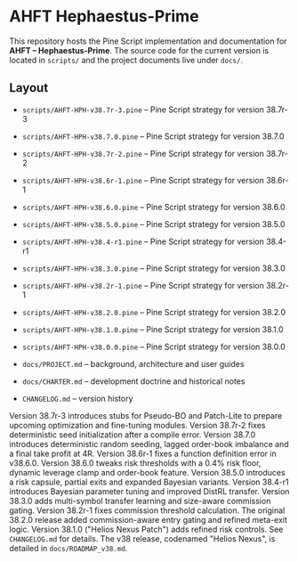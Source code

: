 # AHFT Hephaestus-Prime

This repository hosts the Pine Script implementation and documentation for
**AHFT – Hephaestus‑Prime**. The source code for the current version is located
in `scripts/` and the project documents live under `docs/`.

## Layout
 - `scripts/AHFT-HPH-v38.7r-3.pine` – Pine Script strategy for version 38.7r-3
 - `scripts/AHFT-HPH-v38.7.0.pine` – Pine Script strategy for version 38.7.0
- `scripts/AHFT-HPH-v38.7r-2.pine` – Pine Script strategy for version 38.7r-2
 - `scripts/AHFT-HPH-v38.6r-1.pine` – Pine Script strategy for version 38.6r-1
 - `scripts/AHFT-HPH-v38.6.0.pine` – Pine Script strategy for version 38.6.0
- `scripts/AHFT-HPH-v38.5.0.pine` – Pine Script strategy for version 38.5.0
- `scripts/AHFT-HPH-v38.4-r1.pine` – Pine Script strategy for version 38.4-r1
- `scripts/AHFT-HPH-v38.3.0.pine` – Pine Script strategy for version 38.3.0
- `scripts/AHFT-HPH-v38.2r-1.pine` – Pine Script strategy for version 38.2r-1
- `scripts/AHFT-HPH-v38.2.0.pine` – Pine Script strategy for version 38.2.0

- `scripts/AHFT-HPH-v38.1.0.pine` – Pine Script strategy for version 38.1.0
- `scripts/AHFT-HPH-v38.0.0.pine` – Pine Script strategy for version 38.0.0
- `docs/PROJECT.md` – background, architecture and user guides
- `docs/CHARTER.md` – development doctrine and historical notes
- `CHANGELOG.md` – version history

Version 38.7r-3 introduces stubs for Pseudo-BO and Patch-Lite to prepare upcoming optimization and fine-tuning modules.
Version 38.7r-2 fixes deterministic seed initialization after a compile error. Version 38.7.0 introduces deterministic random seeding, lagged order-book imbalance and a final take profit at 4R. Version 38.6r-1 fixes a function definition error in v38.6.0. Version 38.6.0 tweaks risk thresholds with a 0.4% risk floor, dynamic leverage clamp and order-book feature. Version 38.5.0 introduces a risk capsule, partial exits and expanded Bayesian variants. Version 38.4-r1 introduces Bayesian parameter tuning and improved DistRL transfer. Version 38.3.0 adds multi-symbol transfer learning and size-aware commission gating. Version 38.2r-1 fixes commission threshold calculation. The original 38.2.0 release added commission-aware entry gating and refined meta-exit logic. Version 38.1.0 ("Helios Nexus Patch") adds refined risk controls.
See `CHANGELOG.md` for details.
The v38 release, codenamed "Helios Nexus", is detailed in
`docs/ROADMAP_v38.md`.

